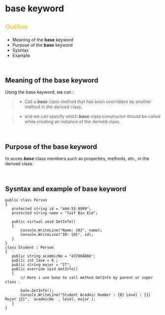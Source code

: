 # **base** keyword 

##  <p style="color: #fed049">Outline </p>

  * Meaning of the **base** keyword 
  * Purpose of the **base** keyword 
  * Sysntax
  * Example 

 
 &nbsp;


  ## Meaning of the **base** keyword 
 Using the base keyword, we can :
 > * Call a ***base*** class method that has been overridden by another method in the derived class.

> * and we can specify which ***base*** class constructor should be called while creating an instance of the derived class.

 
 &nbsp;

##   Purpose of the **base** keyword 
 to acces ***base*** class members such as properties, methods, etc., in the derived class.



  

 &nbsp;

## Sysntax  and example of **base** keyword  
 ```
 public class Person
{
    protected string id = "444-55-9999";
    protected string name = "Taif Bin Eid";

    public virtual void GetInfo()
    {
        Console.WriteLine("Name: {0}", name);
        Console.WriteLine("ID: {0}", id);
    }
}
class Student : Person
{
    public string acadmicNo = "437004866";
    public int leve = 8 ; 
    public string major = "IT";
    public override void GetInfo()
    {
        // Here i use base to call method GetInfo by parent or super class .

        base.GetInfo();
        Console.WriteLine("Student Acadmic Number : {0} Level : {1} Major {2}",  acadmicNo  , level, major );
    }
}
 ```

